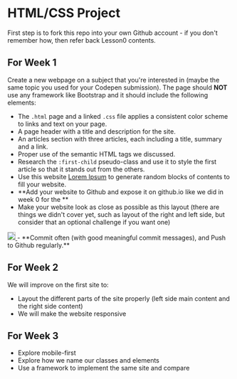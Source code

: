 # HTML/CSS Project

First step is to fork this repo into your own Github account - if you don't remember how, then refer back Lesson0 contents.

## For Week 1

Create a new webpage on a subject that you're interested in (maybe the same topic you used for your Codepen submission). The page should **NOT** use any framework like Bootstrap and it should include the following elements:
  - The `.html` page and a linked `.css` file applies a consistent color scheme to links and text on your page.
  - A page header with a title and description for the site.
  - An articles section with three articles, each including a title, summary and a link.
  - Proper use of the semantic HTML tags we discussed.
  - Research the `:first-child` pseudo-class and use it to style the first article so that it stands out from the others.
  - Use this website [Lorem Ipsum](http://www.lipsum.com/) to generate random blocks of contents to fill your website.
  - **Add your website to Github and expose it on github.io like we did in week 0 for the  **
  - Make your website look as close as possible as this layout (there are things we didn't cover yet, such as layout of the right and left side, but consider that an optional challenge if you want one)

  <a href="https://github.com/Code-Your-Future/HTML-CSS/blob/master/blog.png" target="blank">
    <img src="https://github.com/Code-Your-Future/HTML-CSS/blob/master/blog.png" style="border: 1px solid #bababa;">
  </a>
  - **Commit often (with good meaningful commit messages), and Push to Github regularly.**
  
  
  ## For Week 2
  We will improve on the first site to:
  - Layout the different parts of the site properly (left side main content and the right side content)
  - We will make the website responsive
  
  ## For Week 3
  - Explore mobile-first
  - Explore how we name our classes and elements
  - Use a framework to implement the same site and compare
